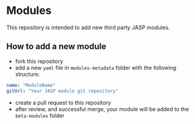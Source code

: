# Modules

This repository is intended to add new third party JASP modules.

## How to add a new module

- fork this repository
- add a new `yaml` file in `modules-metadata` folder with the following structure:

```yaml
name: "ModuleName"
gitUrl: "Your JASP module git repository"
```

- create a pull request to this repository
- after review, and successful merge, your module will be added to the `beta-modules` folder
